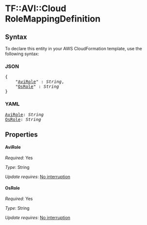 # TF::AVI::Cloud RoleMappingDefinition

## Syntax

To declare this entity in your AWS CloudFormation template, use the following syntax:

### JSON

<pre>
{
    "<a href="#avirole" title="AviRole">AviRole</a>" : <i>String</i>,
    "<a href="#osrole" title="OsRole">OsRole</a>" : <i>String</i>
}
</pre>

### YAML

<pre>
<a href="#avirole" title="AviRole">AviRole</a>: <i>String</i>
<a href="#osrole" title="OsRole">OsRole</a>: <i>String</i>
</pre>

## Properties

#### AviRole

_Required_: Yes

_Type_: String

_Update requires_: [No interruption](https://docs.aws.amazon.com/AWSCloudFormation/latest/UserGuide/using-cfn-updating-stacks-update-behaviors.html#update-no-interrupt)

#### OsRole

_Required_: Yes

_Type_: String

_Update requires_: [No interruption](https://docs.aws.amazon.com/AWSCloudFormation/latest/UserGuide/using-cfn-updating-stacks-update-behaviors.html#update-no-interrupt)

